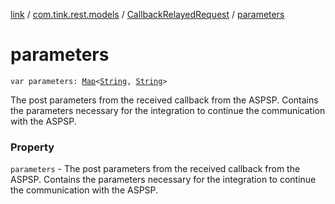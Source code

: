 [link](../../index.md) / [com.tink.rest.models](../index.md) / [CallbackRelayedRequest](index.md) / [parameters](./parameters.md)

# parameters

`var parameters: `[`Map`](https://kotlinlang.org/api/latest/jvm/stdlib/kotlin.collections/-map/index.html)`<`[`String`](https://kotlinlang.org/api/latest/jvm/stdlib/kotlin/-string/index.html)`, `[`String`](https://kotlinlang.org/api/latest/jvm/stdlib/kotlin/-string/index.html)`>`

The post parameters from the received callback from the ASPSP. Contains the parameters necessary for the integration to continue the communication with the ASPSP.

### Property

`parameters` - The post parameters from the received callback from the ASPSP. Contains the parameters necessary for the integration to continue the communication with the ASPSP.